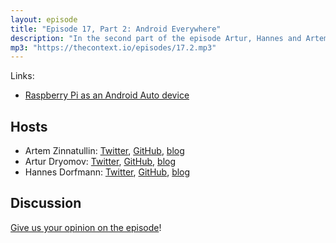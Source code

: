 ```yaml
---
layout: episode
title: "Episode 17, Part 2: Android Everywhere"
description: "In the second part of the episode Artur, Hannes and Artem discuss Android TV, Chromecast and Android Auto."
mp3: "https://thecontext.io/episodes/17.2.mp3"
---
```

Links:

* [Raspberry Pi as an Android Auto device](https://www.reddit.com/r/Android/comments/7zf4tk/openauto_turns_a_raspberry_pi_into_an_android/)

## Hosts

* Artem Zinnatullin: [Twitter](https://twitter.com/artem_zin), [GitHub](https://github.com/artem-zinnatullin), [blog](https://artemzin.com)
* Artur Dryomov: [Twitter](https://twitter.com/arturdryomov), [GitHub](https://github.com/ming13), [blog](https://arturdryomov.online)
* Hannes Dorfmann: [Twitter](https://twitter.com/sockeqwe), [GitHub](https://github.com/sockeqwe), [blog](http://hannesdorfmann.com)

## Discussion

[Give us your opinion on the episode](https://thecontext.io/episodes/17.2/discussion)!
